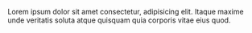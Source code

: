 <!DOCTYPE html>
<html lang="en">
<head>
  <meta charset="UTF-8">
  <meta name="viewport" content="width=device-width, initial-scale=1.0">
  <title>Highlight and Comment</title>

  <style>
    .highlight {
      background-color: yellow;
      position: relative;
    }

    .comment-icon {
      position: absolute;
      top: -11px;
      right: -12px;
      font-size: 13px;
      cursor: pointer;
    }

    .comment-icon:hover {
      color: darkblue;
    }

    .comment-box {
      position: fixed;
      top: 20%;
      left: 50%;
      transform: translateX(-50%);
      width: 350px;
      background: #fff;
      border: 1px solid #ccc;
      padding: 15px;
      box-shadow: 0 2px 5px rgba(0, 0, 0, 0.2);
      z-index: 1000;
    }

    .comments-list {
      max-height: 100px;
      overflow-y: auto;
      margin: 10px 0;
      padding: 0;
      list-style: none;
    }

    .comments-list li {
      padding: 5px 0;
      border-bottom: 1px solid #ddd;
    }

    textarea {
      width: 100%;
      margin-top: 10px;
      padding: 5px;
    }

    button {
      padding: 8px 15px;
      background-color: #4CAF50; /* Green */
      color: white;
      border: none;
      cursor: pointer;
      margin-right: 10px;
      border-radius: 5px;
    }

    button:hover {
      background-color: #45a049;
    }

    .close-btn {
      background-color: #f44336; /* Red */
    }

    .close-btn:hover {
      background-color: #e53935;
    }

    .remove-btn {
      background-color: #ff9800; /* Orange */
    }

    .remove-btn:hover {
      background-color: #f57c00;
    }

    .button-container {
      display: flex;
      justify-content: space-between;
      align-items: center;
      margin-top: 15px;
    }
  </style>
</head>
<body>
  <div id="content">
    <p id="paragraph">Lorem ipsum dolor sit amet consectetur, adipisicing elit. Itaque maxime unde veritatis soluta atque quisquam quia corporis vitae eius quod.</p>
  </div>

  <script>
    let highlightedSpans = []; // Array to keep track of highlighted spans

    // Listen for mouseup events to capture the selected text
    document.addEventListener("mouseup", () => {
      const selectedText = window.getSelection().toString();

      if (selectedText) {
        const selectionRange = window.getSelection().getRangeAt(0);
        const span = document.createElement("span");
        span.className = "highlight";
        span.dataset.comments = JSON.stringify([]); // Initialize empty comments array
        span.dataset.id = Date.now(); // Assign a unique id to each highlighted span

        selectionRange.surroundContents(span);
        window.getSelection().removeAllRanges();

        const icon = document.createElement("span");
        icon.className = "comment-icon";
        icon.textContent = "💬";
        icon.title = "View Comments";
        span.appendChild(icon);

        highlightedSpans.push(span);

        // Attach click event to the comment icon
        icon.addEventListener("click", () => {
          showComments(span);
        });

        // Automatically open the comment box when text is selected
        showComments(span);
      }
    });

    // Function to show the comment box for a highlighted span
    function showComments(span) {
      const existingCommentBox = document.querySelector(`[data-span-id="${span.dataset.id}"]`);

      if (existingCommentBox) {
        existingCommentBox.style.display = "block"; // Show the existing comment box

        // Load and display existing comments from the span's dataset
        const commentsList = existingCommentBox.querySelector(".comments-list");
        const existingComments = JSON.parse(span.dataset.comments);
        commentsList.innerHTML = existingComments
          .map(comment => `<li>${comment}</li>`)
          .join("");
      } else {
        const commentBox = document.createElement("div");
        commentBox.classList.add("comment-box");
        commentBox.setAttribute("data-span-id", span.dataset.id);

        const commentsList = document.createElement("ul");
        commentsList.classList.add("comments-list");

        const newCommentTextarea = document.createElement("textarea");
        newCommentTextarea.placeholder = "Add a new comment...";

        const addCommentButton = document.createElement("button");
        addCommentButton.textContent = "Add Comment";
        addCommentButton.classList.add("add-comment-btn");

        const closeButton = document.createElement("button");
        closeButton.textContent = "Close";
        closeButton.classList.add("close-btn");

        const removeButton = document.createElement("button");
        removeButton.textContent = "Remove Highlight";
        removeButton.classList.add("remove-btn");

        const buttonContainer = document.createElement("div");
        buttonContainer.classList.add("button-container");

        buttonContainer.appendChild(removeButton);
        buttonContainer.appendChild(addCommentButton);
        buttonContainer.appendChild(closeButton);

        commentBox.appendChild(commentsList);
        commentBox.appendChild(newCommentTextarea);
        commentBox.appendChild(buttonContainer);

        document.body.appendChild(commentBox);

        // Load and display existing comments from the span's dataset
        const existingComments = JSON.parse(span.dataset.comments);
        commentsList.innerHTML = existingComments
          .map(comment => `<li>${comment}</li>`)
          .join("");

        removeButton.onclick = () => {
          span.classList.remove("highlight");
          const icon = span.querySelector(".comment-icon");
          if (icon) icon.remove();
          commentBox.remove();
        };

        closeButton.onclick = () => {
          commentBox.style.display = "none"; // Hide the comment box temporarily
        };

        addCommentButton.onclick = () => {
          const newComment = newCommentTextarea.value;
          if (newComment.trim()) {
            const comments = JSON.parse(span.dataset.comments);
            comments.push(newComment);
            span.dataset.comments = JSON.stringify(comments);

            commentsList.innerHTML = comments
              .map(comment => `<li>${comment}</li>`)
              .join("");

            newCommentTextarea.value = "";
          }
        };
      }
    }
  </script>
</body>
</html>

